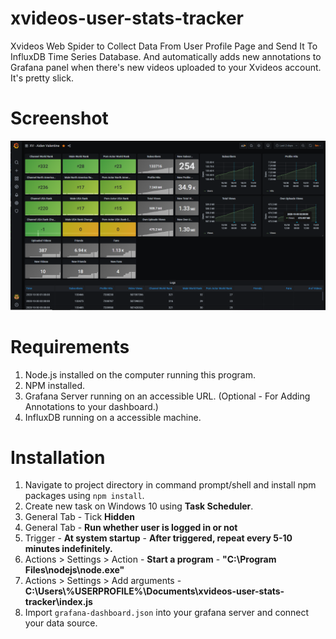 # xvideos-user-stats-tracker
 Xvideos Web Spider to Collect Data From User Profile Page and Send It To InfluxDB Time Series Database. And automatically adds new annotations to Grafana panel when there's new videos uploaded to your Xvideos account. It's pretty slick.

# Screenshot
![Xvideos User Stats Grafana Dashboard Screenshot](https://raw.githubusercontent.com/aidenvalentine/xvideos-user-stats-tracker/main/screenshot-1.PNG)

# Requirements
1. Node.js installed on the computer running this program.
1. NPM installed.
1. Grafana Server running on an accessible URL. (Optional - For Adding Annotations to your dashboard.)
1. InfluxDB running on a accessible machine.

# Installation
1. Navigate to project directory in command prompt/shell and install npm packages using ```npm install```.
2. Create new task on Windows 10 using __Task Scheduler__.
 1. General Tab - Tick __Hidden__
 1. General Tab - __Run whether user is logged in or not__
 1. Trigger - __At system startup__ - __After triggered, repeat every 5-10 minutes indefinitely.__
 1. Actions > Settings > Action - __Start a program__ - __"C:\Program Files\nodejs\node.exe"__
 1. Actions > Settings > Add arguments - __C:\Users\\%USERPROFILE%\Documents\xvideos-user-stats-tracker\index.js__
1. Import ```grafana-dashboard.json``` into your grafana server and connect your data source.
